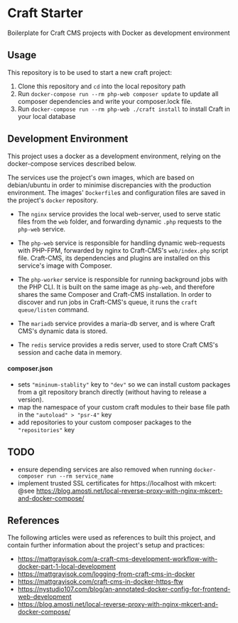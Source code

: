 # Craft Starter
Boilerplate for Craft CMS projects with Docker as development environment

## Usage

This repository is to be used to start a new craft project:

1. Clone this repository and `cd` into the local repository path
2. Run `docker-compose run --rm php-web composer update` to update all composer dependencies and write your composer.lock file.
3. Run `docker-compose run --rm php-web ./craft install` to install Craft in your local database

## Development Environment

This project uses a docker as a development environment, relying on the docker-compose services described below.

The services use the project's own images, which are based on debian/ubuntu in order to minimise discrepancies with the production environment. The images' `Dockerfile`s and configuration files are saved in the project's `docker` repository.

- The `nginx` service provides the local web-server, used to serve static files from the `web` folder, and forwarding dynamic `.php` requests to the `php-web` service.

- The `php-web` service is responsible for handling dynamic web-requests with PHP-FPM, forwarded by nginx to Craft-CMS's `web/index.php` script file. Craft-CMS, its dependencies and plugins are installed on this service's image with Composer.

- The `php-worker` service is responsible for running background jobs with the PHP CLI. It is built on the same image as `php-web`, and therefore shares the same Composer and Craft-CMS installation. In order to discover and run jobs in Craft-CMS's queue, it runs the `craft queue/listen` command.

- The `mariadb` service provides a maria-db server, and is where Craft CMS's dynamic data is stored.

- The `redis` service provides a redis server, used to store Craft CMS's session and cache data in memory.

#### composer.json

- sets `"mininum-stablity"` key to `"dev"` so we can install custom packages from a git repository branch directly (without having to release a version).
- map the namespace of your custom craft modules to their base file path in the `"autoload" > "psr-4"` key
- add repositories to your custom composer packages to the `"repositories"` key

## TODO

- ensure depending services are also removed when running `docker-composer run --rm service_name`
- implement trusted SSL certificates for https://localhost with mkcert:
    @see https://blog.amosti.net/local-reverse-proxy-with-nginx-mkcert-and-docker-compose/

## References

The following articles were used as references to built this project, and contain further information about the project's setup and practices:

- https://mattgrayisok.com/a-craft-cms-development-workflow-with-docker-part-1-local-development
- https://mattgrayisok.com/logging-from-craft-cms-in-docker 
- https://mattgrayisok.com/craft-cms-in-docker-https-ftw
- https://nystudio107.com/blog/an-annotated-docker-config-for-frontend-web-development
- https://blog.amosti.net/local-reverse-proxy-with-nginx-mkcert-and-docker-compose/
